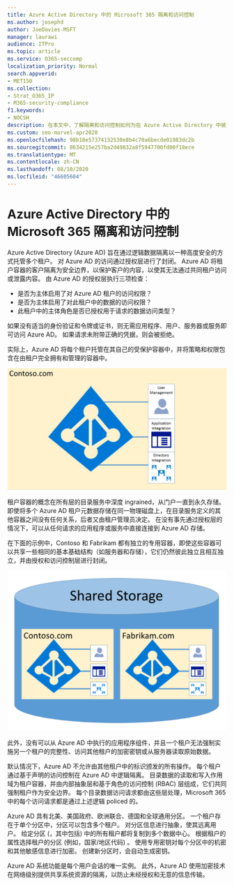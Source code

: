 ```yaml
---
title: Azure Active Directory 中的 Microsoft 365 隔离和访问控制
ms.author: josephd
author: JoeDavies-MSFT
manager: laurawi
audience: ITPro
ms.topic: article
ms.service: O365-seccomp
localization_priority: Normal
search.appverid:
- MET150
ms.collection:
- Strat_O365_IP
- M365-security-compliance
f1.keywords:
- NOCSH
description: 在本文中，了解隔离和访问控制如何为在 Azure Active Directory 中彼此隔离的多个租户保持数据的工作方式。
ms.custom: seo-marvel-apr2020
ms.openlocfilehash: 98b18e57374132530e8b4c70a6becde01983dc2b
ms.sourcegitcommit: 8634215e257ba2d49832a8f5947700fd00f18ece
ms.translationtype: MT
ms.contentlocale: zh-CN
ms.lasthandoff: 08/10/2020
ms.locfileid: "46605604"
---
```

# <a name="microsoft-365-isolation-and-access-control-in-azure-active-directory"></a>Azure Active Directory 中的 Microsoft 365 隔离和访问控制

Azure Active Directory (Azure AD) 旨在通过逻辑数据隔离以一种高度安全的方式托管多个租户。 对 Azure AD 的访问通过授权层进行了封闭。 Azure AD 将租户容器的客户隔离为安全边界，以保护客户的内容，以使其无法通过共同租户访问或泄露内容。 由 Azure AD 的授权层执行三项检查：

- 是否为主体启用了对 Azure AD 租户的访问权限？
- 是否为主体启用了对此租户中的数据的访问权限？
- 此租户中的主体角色是否已授权用于请求的数据访问类型？

如果没有适当的身份验证和令牌或证书，则无需应用程序、用户、服务器或服务即可访问 Azure AD。 如果请求未附带正确的凭据，则会被拒绝。

实际上，Azure AD 将每个租户托管在其自己的受保护容器中，并将策略和权限包含在由租户完全拥有和管理的容器中。
 
![Azure 容器](media/office-365-isolation-azure-container.png)

租户容器的概念在所有层的目录服务中深度 ingrained，从门户一直到永久存储。 即使将多个 Azure AD 租户元数据存储在同一物理磁盘上，在目录服务定义的其他容器之间没有任何关系，后者又由租户管理员决定。 在没有事先通过授权层的情况下，可以从任何请求的应用程序或服务中直接连接到 Azure AD 存储。

在下面的示例中，Contoso 和 Fabrikam 都有独立的专用容器，即使这些容器可以共享一些相同的基本基础结构（如服务器和存储），它们仍然彼此独立且相互独立，并由授权和访问控制层进行封闭。
 
![Azure 专用容器](media/office-365-isolation-azure-dedicated-containers.png)

此外，没有可以从 Azure AD 中执行的应用程序组件，并且一个租户无法强制实施另一个租户的完整性、访问其他租户的加密密钥或从服务器读取原始数据。

默认情况下，Azure AD 不允许由其他租户中的标识颁发的所有操作。 每个租户通过基于声明的访问控制在 Azure AD 中逻辑隔离。 目录数据的读取和写入作用域为租户容器，并由内部抽象层和基于角色的访问控制 (RBAC) 层组成，它们共同强制租户作为安全边界。 每个目录数据访问请求都由这些层处理，Microsoft 365 中的每个访问请求都是通过上述逻辑 policed 的。

Azure AD 具有北美、美国政府、欧洲联合、德国和全球通用分区。 一个租户存在于单个分区中，分区可以包含多个租户。 对分区信息进行抽象，使其远离用户。 给定分区 (，其中包括) 中的所有租户都将复制到多个数据中心。 根据租户的属性选择租户的分区 (例如，国家/地区代码) 。 使用专用密钥对每个分区中的机密和其他敏感信息进行加密。 创建新分区时，会自动生成密钥。

Azure AD 系统功能是每个用户会话的唯一实例。 此外，Azure AD 使用加密技术在网络级别提供共享系统资源的隔离，以防止未经授权和无意的信息传输。
